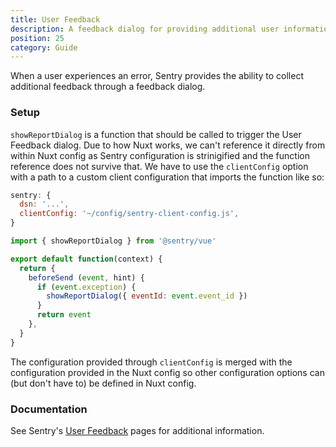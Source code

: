 ```yaml
---
title: User Feedback
description: A feedback dialog for providing additional user information
position: 25
category: Guide
---
```


When a user experiences an error, Sentry provides the ability to collect additional feedback through a feedback dialog.

### Setup

`showReportDialog` is a function that should be called to trigger the User Feedback dialog. Due to how Nuxt works, we can't reference it directly from within Nuxt config as Sentry configuration is strinigified and the function reference does not survive that. We have to use the `clientConfig` option with a path to a custom client configuration that imports the function like so:

```js [nuxt.config.js]
sentry: {
  dsn: '...',
  clientConfig: '~/config/sentry-client-config.js',
}
```

```js [~/config/sentry-client-config.js]
import { showReportDialog } from '@sentry/vue'

export default function(context) {
  return {
    beforeSend (event, hint) {
      if (event.exception) {
        showReportDialog({ eventId: event.event_id })
      }
      return event
    },
  }
}
```

<alert type="info">

  The configuration provided through `clientConfig` is merged with the configuration provided in the Nuxt config so other configuration options can (but don't have to) be defined in Nuxt config.

</alert>

### Documentation

See Sentry's [User Feedback](https://docs.sentry.io/platforms/javascript/guides/vue/enriching-events/user-feedback/) pages for additional information.
